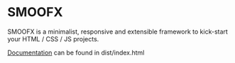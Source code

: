 SMOOFX
====
SMOOFX is a minimalist, responsive and extensible framework to kick-start your HTML / CSS / JS projects.

[Documentation](dist/index.html) can be found in dist/index.html